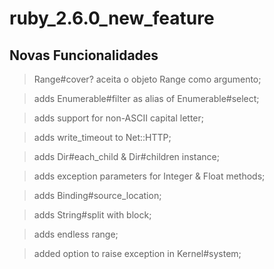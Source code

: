 # ruby_2.6.0_new_feature

## Novas Funcionalidades

> Range#cover? aceita o objeto Range como argumento;

> adds Enumerable#filter as alias of Enumerable#select;

> adds support for non-ASCII capital letter;

> adds write_timeout to Net::HTTP;

> adds Dir#each_child & Dir#children instance;

> adds exception parameters for Integer & Float methods;

> adds Binding#source_location;

> adds String#split with block;

> adds endless range;

> added option to raise exception in Kernel#system;
